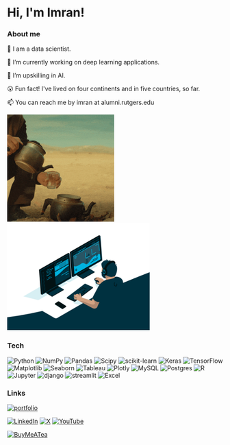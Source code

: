 # Hi, I'm Imran!

### About me
💼  I am a data scientist. 

🔭 I’m currently working on deep learning applications. 

🌱 I’m upskilling in AI. 

😮 Fun fact! I've lived on four continents and in five countries, so far. 

📫 You can reach me by imran at alumni.rutgers.edu

<img src="https://github.com/imranture/imranture/blob/main/tea.gif?raw=true" width=250 height=250 alt="Tea"> <img src="https://github.com/imranture/imranture/blob/main/coding.gif?raw=true" width=333 height=250 alt="Coding">

### Tech
![Python](https://img.shields.io/badge/python-3670A0?style=plastic&logo=python&logoColor=ffdd54) ![NumPy](https://img.shields.io/badge/numpy-%23013243.svg?style=plastic&logo=numpy&logoColor=white) ![Pandas](https://img.shields.io/badge/pandas-%23150458.svg?style=plastic&logo=pandas&logoColor=white) ![Scipy](https://img.shields.io/badge/SciPy-%230C55A5.svg?style=plastic&logo=scipy&logoColor=%white) ![scikit-learn](https://img.shields.io/badge/scikit--learn-%23F7931E.svg?style=plastic&logo=scikit-learn&logoColor=white) ![Keras](https://img.shields.io/badge/Keras-%23D00000.svg?style=plastic&logo=Keras&logoColor=white) ![TensorFlow](https://img.shields.io/badge/TensorFlow-%23FF6F00.svg?style=plastic&logo=TensorFlow&logoColor=white) ![Matplotlib](https://img.shields.io/badge/Matplotlib-%23ffffff.svg?style=plastic) ![Seaborn](https://img.shields.io/badge/Seaborn-%235F4F75.svg?style=plastic&logo=seaborn&logoColor=white) ![Tableau](https://img.shields.io/badge/Tableau-%23E97627.svg?&style=plastic&logo=Tableau&logoColor=white) ![Plotly](https://img.shields.io/badge/Plotly-%233F4F75.svg?style=plastic&logo=plotly&logoColor=white) ![MySQL](https://img.shields.io/badge/mysql-%2300000f.svg?style=plastic&logo=mysql&logoColor=white) ![Postgres](https://img.shields.io/badge/postgres-%23316192.svg?style=plastic&logo=postgresql&logoColor=white)  ![R](https://img.shields.io/badge/R-276DC3?logo=R&logoColor=white) ![Jupyter](https://img.shields.io/badge/Jupyter-F37626?logo=Jupyter&logoColor=white) ![django](https://img.shields.io/badge/django-092E20?logo=django&logoColor=white) ![streamlit](https://img.shields.io/badge/streamlit-FF4B4B?logo=streamlit&logoColor=white) ![Excel](https://img.shields.io/badge/Excel-217346?logo=Microsoft-Excel&logoColor=white)

### Links
[![portfolio](https://img.shields.io/badge/my_portfolio-fff?style=for-the-badge&logo=ko-fi&logoColor=black)](https://imranture.com/)

[![LinkedIn](https://img.shields.io/badge/LinkedIn-%230077B5.svg?logo=linkedin&logoColor=white)](https://linkedin.com/in/imranture) [![X](https://img.shields.io/badge/X-black.svg?logo=X&logoColor=white)](https://x.com/imranture) [![YouTube](https://img.shields.io/badge/YouTube-%23FF0000.svg?logo=YouTube&logoColor=white)](https://youtube.com/@imranture) 

[![BuyMeATea](https://img.shields.io/badge/Buy%20Me%20a%20Tea-ffdd00?style=for-the-badge&logo=buy-me-a-coffee&logoColor=black)](https://buymeacoffee.com/imran) 
